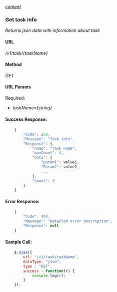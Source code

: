 *[content](../README.md)*
### Get task info
*Returns json data with information about task*
#### URL
*/v1/task/{taskName}*
#### Method
*GET*
#### URL Params
Required:  
* *taskName=[string]*
#### Success Response:
```javascript
    {
        "Code": 200,
        "Message": "Task info",
        "Response": { 
            "name": "Task name", 
            "maxCount": 4, 
            "data": {
                "param1": value1,
                "Param2": value2,
                ...
            },
            "count": 3
        } 
    }
```
#### Error Response:
```javascript
    {
        "Code": 404,
        "Message": "Detailed error description",
        "Response": null 
    }
```
#### Sample Call:
```javascript
    $.ajax({
        url: "/v1/task/taskName",
        dataType: "json",
        type : "GET",
        success : function(r) {
            console.log(r);
        }
    });
```